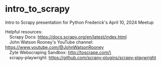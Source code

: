 # intro_to_scrapy
Intro to Scrapy presentation for Python Frederick's April 10, 2024 Meetup


Helpful resources:
  <br>
  &emsp;Scrapy Docs: https://docs.scrapy.org/en/latest/index.html
  <br>
  &emsp;John Watson Rooney's YouTube channel: https://www.youtube.com/@JohnWatsonRooney
  <br>
  &emsp;Zyte Webscraping Sandbox: http://toscrape.com/\
  <br>
  &emsp;scrapy-playwright: https://github.com/scrapy-plugins/scrapy-playwright
